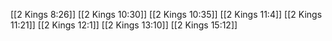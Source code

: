 [[2 Kings 8:26]]
[[2 Kings 10:30]]
[[2 Kings 10:35]]
[[2 Kings 11:4]]
[[2 Kings 11:21]]
[[2 Kings 12:1]]
[[2 Kings 13:10]]
[[2 Kings 15:12]]
